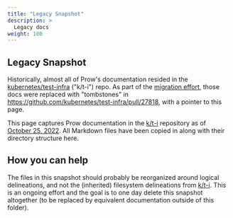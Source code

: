 ```yaml
---
title: "Legacy Snapshot"
description: >
  Legacy docs
weight: 100
---
```


## Legacy Snapshot

Historically, almost all of Prow's documentation resided in the
[kubernetes/test-infra][k/t-i] ("k/t-i") repo. As part of the [migration
effort](https://github.com/kubernetes-sigs/prow/issues/4), those docs were
replaced with "tombstones" in
https://github.com/kubernetes/test-infra/pull/27818, with a pointer to this
page.

This page captures
Prow documentation in the [k/t-i][] repository as of [October
25,
2022](https://github.com/kubernetes/test-infra/tree/ad35c59116f550a260de4fed95438fb43188ff1a).
All Markdown files have been copied in along with their directory structure
here.

## How you can help

The files in this snapshot should probably be reorganized around logical
delineations, and not the (inherited) filesystem delineations from [k/t-i][].
This is an ongoing effort and the goal is to one day delete this snapshot
altogether (to be replaced by equivalent documentation outside of this folder).

[k8s]: https://github.com/kubernetes/kubernetes
[k/t-i]: https://github.com/kubernetes/test-infra
